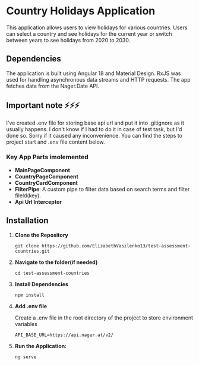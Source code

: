 # Country Holidays Application

This application allows users to view holidays for various countries. Users can select a country and see holidays for the current year or switch between years to see holidays from 2020 to 2030.

## Dependencies

The application is built using Angular 18 and Material Design. RxJS was used for handling asynchronous data streams and HTTP requests. The app fetches data from the Nager.Date API.

## Important note ⚡⚡⚡
I've created .env file for storing base api url and put it into .gitignore as it usually happens. I don't know if I had to do it in case of test task, but I'd done so. Sorry if it caused any inconvenience. You can find the steps to project start and .env file content below.

### Key App Parts imolemented
- **MainPageComponent**
- **CountryPageComponent**
- **CountryCardComponent**
- **FilterPipe**: A custom pipe to filter data based on search terms and filter fileld(key).
- **Api Url Interceptor**

## Installation

1. **Clone the Repository**
   
   ```
   git clone https://github.com/ElizabethVasilenko13/test-assessment-countries.git
   ```
3. **Navigate to the folder(if needed)**
   
   ```
   cd test-assessment-countries
   ```
5. **Install Dependencies**
    
   ```
   npm install
   ```
7. **Add .env file**

   Create a .env file in the root directory of the project to store environment variables
    
   ```
   API_BASE_URL=https://api.nager.at/v2/
   ```
9. **Run the Application:**
     
   ```
   ng serve
   ```
